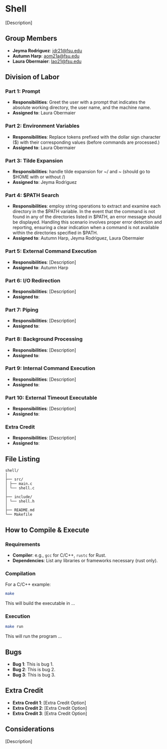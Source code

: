 # Shell

[Description]

## Group Members
- **Jeyma Rodrìguez**: jdr21@fsu.edu
- **Autumn Harp**: aom21a@fsu.edu
- **Laura Obermaier**: lao21@fsu.edu
## Division of Labor

### Part 1: Prompt
- **Responsibilities**: Greet the user with a prompt that indicates 
the absolute working directory, the user name, and the machine name.
- **Assigned to**: Laura Obermaier

### Part 2: Environment Variables
- **Responsibilities**: Replace tokens prefixed with the dollar sign 
character ($) with their corresponding values (before commands
are processed.)
- **Assigned to**: Laura Obermaier

### Part 3: Tilde Expansion
- **Responsibilities**: handle tilde expansion for ~/ and ~ 
(should go to $HOME with or without /)
- **Assigned to**: Jeyma Rodrìguez

### Part 4: $PATH Search
- **Responsibilities**: employ string operations to extract and examine
 each directory in the $PATH variable. In the event that the command is 
 not found in any of the directories listed in $PATH, an error message 
 should be displayed. Handling this scenario involves proper error 
 detection and reporting, ensuring a clear indication when a command 
 is not available within the directories specified in $PATH.
- **Assigned to**: Autumn Harp, Jeyma Rodrìguez, Laura Obermaier

### Part 5: External Command Execution
- **Responsibilities**: [Description]
- **Assigned to**: Autumn Harp

### Part 6: I/O Redirection
- **Responsibilities**: [Description]
- **Assigned to**: 

### Part 7: Piping
- **Responsibilities**: [Description]
- **Assigned to**: 

### Part 8: Background Processing
- **Responsibilities**: [Description]
- **Assigned to**: 

### Part 9: Internal Command Execution
- **Responsibilities**: [Description]
- **Assigned to**: 

### Part 10: External Timeout Executable
- **Responsibilities**: [Description]
- **Assigned to**: 

### Extra Credit
- **Responsibilities**: [Description]
- **Assigned to**: 

## File Listing
```
shell/
│
├── src/
│ ├── main.c
│ └── shell.c
│
├── include/
│ └── shell.h
│
├── README.md
└── Makefile
```
## How to Compile & Execute

### Requirements
- **Compiler**: e.g., `gcc` for C/C++, `rustc` for Rust.
- **Dependencies**: List any libraries or frameworks necessary (rust only).

### Compilation
For a C/C++ example:
```bash
make
```
This will build the executable in ...
### Execution
```bash
make run
```
This will run the program ...

## Bugs
- **Bug 1**: This is bug 1.
- **Bug 2**: This is bug 2.
- **Bug 3**: This is bug 3.

## Extra Credit
- **Extra Credit 1**: [Extra Credit Option]
- **Extra Credit 2**: [Extra Credit Option]
- **Extra Credit 3**: [Extra Credit Option]

## Considerations
[Description]
